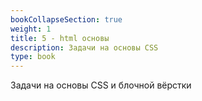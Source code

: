 ```yaml
---
bookCollapseSection: true
weight: 1
title: 5 - html основы
description: Задачи на основы CSS
type: book
---
```


Задачи на основы CSS и блочной вёрстки